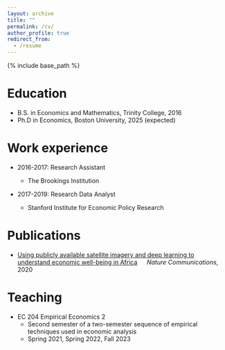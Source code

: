 ```yaml
---
layout: archive
title: ""
permalink: /cv/
author_profile: true
redirect_from:
  - /resume
---
```


{% include base_path %}

Education
======
* B.S. in Economics and Mathematics, Trinity College, 2016
* Ph.D in Economics, Boston University, 2025 (expected)

Work experience
======
* 2016-2017: Research Assistant
  * The Brookings Institution

* 2017-2019: Research Data Analyst
  * Stanford Institute for Economic Policy Research

Publications
======
* [Using publicly available satellite imagery and deep learning to understand economic well-being in Africa](https://zhongyitang.github.io/publication/Yeh_et_al2020)
&emsp; *Nature Communications*, 2020

Teaching
======
* EC 204 Empirical Economics 2
  * Second semester of a two-semester sequence of empirical techniques used in economic analysis
  * Spring 2021, Spring 2022, Fall 2023

